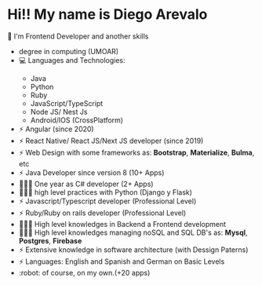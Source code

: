 
<h1>Hi!! My name is Diego Arevalo</h1>
<p>💬 I'm Frontend Developer and another skills</p>
<ul>
  <li> degree in computing (UMOAR)</li>
  <li>💻 Languages and Technologies:</li>
      <ul>
        <li>Java</li>
        <li>Python</li>
        <li>Ruby</li>
        <li>JavaScript/TypeScript</li>
        <li>Node JS/ Nest Js</li>
        <li>Android/IOS (CrossPlatform)</li>
      </ul>
  <li>⚡ Angular (since 2020)</li>
  <li>⚡ React Native/ React JS/Next JS developer (since 2019)</li>
  <li>⚡ Web Design with some frameworks as: <b>Bootstrap</b>, <b>Materialize</b>, <b>Bulma</b>, etc</li>
  <li>⚡ Java Developer since version 8 (10+ Apps)</li>
  <li>👨🏽‍💻  One year as C# developer   (2+ Apps)</li>
  <li>👨🏽‍💻  high level practices with Python (Django y Flask)</li>
  <li>⚡  Javascript/Typescript developer (Professional Level)</li>
  <li>⚡  Ruby/Ruby on rails developer (Professional Level)</li>
  <li>👨🏽‍💻  High level knowledges in Backend a Frontend development</li>
  <li>👨🏽‍💻  High level knowledges managing noSQL and SQL DB's as: <b>Mysql</b>, <b>Postgres</b>, <b>Firebase</b></li>
  <li>⚡ Extensive knowledge in software architecture (with Dessign Paterns)</li>
  <li>⚡ Languages: English and Spanish and German on Basic Levels </li>
  <li>:robot: of course, on my own.(+20 apps)</li>
</ul>


